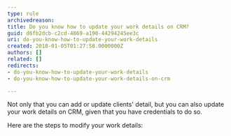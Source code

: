```yaml
---
type: rule
archivedreason: 
title: Do you know how to update your work details on CRM?
guid: d6fb2dcb-c2cd-4869-a190-44294245ee3c
uri: do-you-know-how-to-update-your-work-details
created: 2018-01-05T01:27:58.0000000Z
authors: []
related: []
redirects:
- do-you-know-how-to-update-your-work-details
- do-you-know-how-to-update-your-work-details-on-crm

---
```


Not only that you can add or update clients' detail, but you can also update your work details on CRM, given that you have credentials to do so.

Here are the steps to modify your work details:


<!--endintro-->
